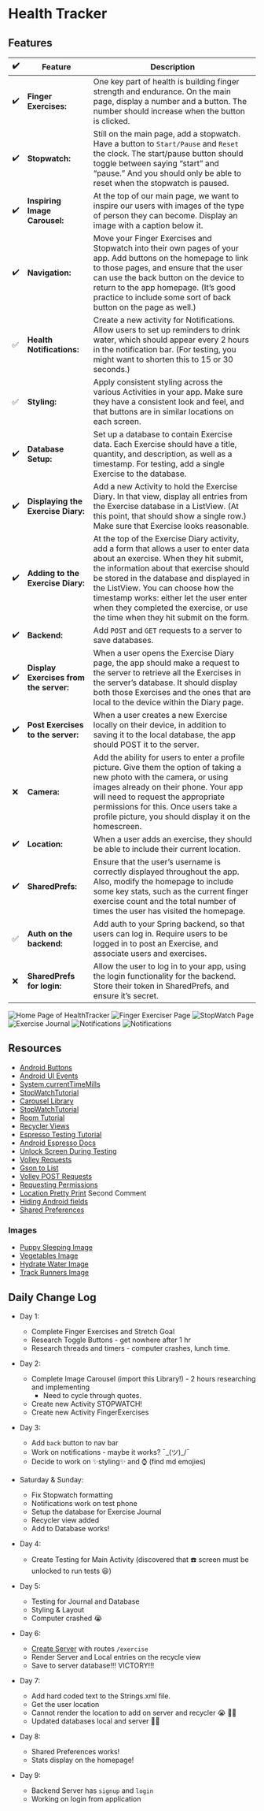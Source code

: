 # Health Tracker
## Features
:heavy_check_mark: | Feature | Description
---- | --- | ---
:heavy_check_mark: | **Finger Exercises:** | One key part of health is building finger strength and endurance. On the main page, display a number and a button. The number should increase when the button is clicked.
:heavy_check_mark: | **Stopwatch:** | Still on the main page, add a stopwatch. Have a button to `Start/Pause` and `Reset` the clock. The start/pause button should toggle between saying “start” and “pause.” And you should only be able to reset when the stopwatch is paused.
:heavy_check_mark: | **Inspiring Image Carousel:** | At the top of our main page, we want to inspire our users with images of the type of person they can become. Display an image with a caption below it.
:heavy_check_mark: | **Navigation:** | Move your Finger Exercises and Stopwatch into their own pages of your app. Add buttons on the homepage to link to those pages, and ensure that the user can use the back button on the device to return to the app homepage. (It’s good practice to include some sort of back button on the page as well.)
:white_check_mark: | **Health Notifications:** | Create a new activity for Notifications. Allow users to set up reminders to drink water, which should appear every 2 hours in the notification bar. (For testing, you might want to shorten this to 15 or 30 seconds.)
:white_check_mark:| **Styling:** | Apply consistent styling across the various Activities in your app. Make sure they have a consistent look and feel, and that buttons are in similar locations on each screen.
:heavy_check_mark: |**Database Setup:** | Set up a database to contain Exercise data. Each Exercise should have a title, quantity, and description, as well as a timestamp. For testing, add a single Exercise to the database.
:heavy_check_mark: |**Displaying the Exercise Diary:** | Add a new Activity to hold the Exercise Diary. In that view, display all entries from the Exercise database in a ListView. (At this point, that should show a single row.) Make sure that Exercise looks reasonable.
:heavy_check_mark: | **Adding to the Exercise Diary:** | At the top of the Exercise Diary activity, add a form that allows a user to enter data about an exercise. When they hit submit, the information about that exercise should be stored in the database and displayed in the ListView. You can choose how the timestamp works: either let the user enter when they completed the exercise, or use the time when they hit submit on the form.
:heavy_check_mark: | **Backend:** | Add `POST` and `GET` requests to a server to save databases.
:heavy_check_mark: | **Display Exercises from the server:** | When a user opens the Exercise Diary page, the app should make a request to the server to retrieve all the Exercises in the server’s database. It should display both those Exercises and the ones that are local to the device within the Diary page.
:heavy_check_mark: | **Post Exercises to the server:** | When a user creates a new Exercise locally on their device, in addition to saving it to the local database, the app should POST it to the server.
:x: |**Camera:** | Add the ability for users to enter a profile picture. Give them the option of taking a new photo with the camera, or using images already on their phone. Your app will need to request the appropriate permissions for this. Once users take a profile picture, you should display it on the homescreen.
:heavy_check_mark: | **Location:** | When a user adds an exercise, they should be able to include their current location.
:heavy_check_mark: | **SharedPrefs:** | Ensure that the user’s username is correctly displayed throughout the app. Also, modify the homepage to include some key stats, such as the current finger exercise count and the total number of times the user has visited the homepage.
:white_check_mark: | **Auth on the backend:** | Add auth to your Spring backend, so that users can log in. Require users to be logged in to post an Exercise, and associate users and exercises.
:x: | **SharedPrefs for login:** | Allow the user to log in to your app, using the login functionality for the backend. Store their token in SharedPrefs, and ensure it’s secret.

![Home Page of HealthTracker](/resources/home_page.png)
![Finger Exerciser Page](/resources/finger_ex.png)
![StopWatch Page](/resources/stopwatcher.png)
![Exercise Journal](/resources/journal.png)
![Notifications](/resources/set_notification.png)
![Notifications](/resources/notification.png)

## Resources
- [Android Buttons](https://developer.android.com/guide/topics/ui/controls/button)
- [Android UI Events](https://developer.android.com/guide/topics/ui/ui-events.html)
- [System.currentTimeMills](https://www.tutorialspoint.com/java/lang/system_currenttimemillis.htm)
- [StopWatchTutorial](https://www.c-sharpcorner.com/article/creating-stop-watch-android-application-tutorial/)
- [Carousel Library](https://github.com/sayyam/carouselview)
- [StopWatchTutorial](https://www.c-sharpcorner.com/article/creating-stop-watch-android-application-tutorial/)
- [Room Tutorial](https://medium.freecodecamp.org/room-sqlite-beginner-tutorial-2e725e47bfab)
- [Recycler Views](http://www.vogella.com/tutorials/AndroidRecyclerView/article.html)
- [Espresso Testing Tutorial](https://medium.com/mindorks/android-testing-part-1-espresso-basics-7219b86c862b)
- [Android Espresso Docs](https://developer.android.com/training/testing/espresso/)
- [Unlock Screen During Testing](https://stackoverflow.com/questions/30596446/espresso-test-fails-with-noactivityresumedexception-often)
- [Volley Requests](https://developer.android.com/training/volley/simple)
- [Gson to List](https://stackoverflow.com/questions/8371274/how-to-parse-json-array-with-gson/8371455)
- [Volley POST Requests](https://www.itsalif.info/content/android-volley-tutorial-http-get-post-put)
- [Requesting Permissions](https://developer.android.com/training/permissions/requesting)
- [Location Pretty Print](https://stackoverflow.com/questions/22323974/how-to-get-city-name-by-latitude-longitude-in-android) Second Comment
- [Hiding Android fields](https://stackoverflow.com/questions/4622517/hide-a-edittext-make-it-visible-by-clicking-a-menu)
- [Shared Preferences](https://developer.android.com/training/data-storage/shared-preferences#java)


### Images
- [Puppy Sleeping Image](https://unsplash.com/photos/BHO7K8Zf16w)
- [Vegetables Image](https://unsplash.com/photos/sTPy-oeA3h0)
- [Hydrate Water Image](https://unsplash.com/photos/_IiwQMmgbZ8)
- [Track Runners Image](https://unsplash.com/photos/atSaEOeE8Nk)



## Daily Change Log
- Day 1:
    - Complete Finger Exercises and Stretch Goal
    - Research Toggle Buttons - get nowhere after 1 hr
    - Research threads and timers - computer crashes, lunch time.
- Day 2:
    - Complete Image Carousel (import this Library!) - 2 hours researching and implementing
        - Need to cycle through quotes.
    - Create new Activity STOPWATCH!
    - Create new Activity FingerExercises
- Day 3:
    - Add `back` button to nav bar
    - Work on notifications - maybe it works?  ¯\_(ツ)_/¯
    - Decide to work on :sparkles:styling:sparkles: and :watch: (find md emojies)
- Saturday & Sunday:
    - Fix Stopwatch formatting
    - Notifications work on test phone
    - Setup the database for Exercise Journal
    - Recycler view added
    - Add to Database works!

- Day 4:
    - Create Testing for Main Activity (discovered that :phone: screen must be unlocked to run tests :laughing:)
- Day 5:
    - Testing for Journal and Database
    - Styling & Layout
    - Computer crashed :sob:
- Day 6:
    - [Create Server](https://github.com/JessLovell/health-tracker-backend) with routes `/exercise`
    - Render Server and Local entries on the recycle view
    - Save to server database!!! VICTORY!!!
- Day 7:
    - Add hard coded text to the Strings.xml file.
    - Get the user location
    - Cannot render the location to add on server and recycler :sob: :woman_shrugging:
    - Updated databases local and server :woman_cartwheeling:
- Day 8:
    - Shared Preferences works!
    - Stats display on the homepage!
- Day 9:
    - Backend Server has `signup` and `login`
    - Working on login from application 
